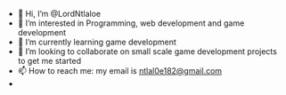 - 👋 Hi, I’m @LordNtlaloe
- 👀 I’m interested in Programming, web development and game development
- 🌱 I’m currently learning game development
- 💞️ I’m looking to collaborate on small scale game development projects to get me started
- 📫 How to reach me: my email is ntlal0e182@gmail.com
- 

<!---
LordNtlaloe/LordNtlaloe is a ✨ special ✨ repository because its `README.md` (this file) appears on your GitHub profile.
You can click the Preview link to take a look at your changes.
--->
